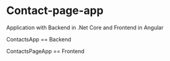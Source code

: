 # Contact-page-app
Application with Backend in .Net Core and Frontend in Angular

ContactsApp == Backend

ContactsPageApp == Frontend
